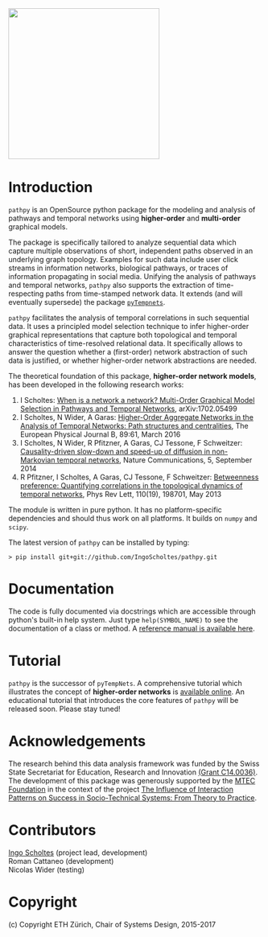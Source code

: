 <img src="https://github.com/IngoScholtes/pathpy/blob/master/pathpy_logo.png" width="300" />

# Introduction

`pathpy` is an OpenSource python package for the modeling and analysis of pathways and temporal networks
using **higher-order** and **multi-order** graphical models. 

The package is specifically tailored to analyze sequential data which capture multiple observations of short, independent paths 
observed in an underlying graph topology. Examples for such data include user click streams in information networks,
biological pathways, or traces of information propagating in social media. Unifying the analysis of pathways and temporal networks, 
`pathpy` also supports the extraction of time-respecting paths from time-stamped network data. It extends (and will eventually supersede) 
the package [`pyTempnets`](https://github.com/IngoScholtes/pyTempNets).

`pathpy` facilitates the analysis of temporal correlations in such sequential data. It uses a principled model selection 
technique to infer higher-order graphical representations that capture both topological and temporal 
characteristics of time-resolved relational data. It specifically allows to answer the question whether a (first-order) network
abstraction of such data is justified, or whether higher-order network abstractions are needed. 

The theoretical foundation of this package, **higher-order network models**, has been developed in the following research works:

1. I Scholtes: [When is a network a network? Multi-Order Graphical Model Selection in Pathways and Temporal Networks](https://arxiv.org/abs/1702.05499), arXiv:1702.05499
2. I Scholtes, N Wider, A Garas: [Higher-Order Aggregate Networks in the Analysis of Temporal Networks: Path structures and centralities](http://dx.doi.org/10.1140/epjb/e2016-60663-0), The European Physical Journal B, 89:61, March 2016
3. I Scholtes, N Wider, R Pfitzner, A Garas, CJ Tessone, F Schweitzer: [Causality-driven slow-down and speed-up of diffusion in non-Markovian temporal networks](http://www.nature.com/ncomms/2014/140924/ncomms6024/full/ncomms6024.html), Nature Communications, 5, September 2014
4. R Pfitzner, I Scholtes, A Garas, CJ Tessone, F Schweitzer: [Betweenness preference: Quantifying correlations in the topological dynamics of temporal networks](http://journals.aps.org/prl/abstract/10.1103/PhysRevLett.110.198701), Phys Rev Lett, 110(19), 198701, May 2013

The module is written in pure python. It has no platform-specific dependencies and should thus work on all platforms. It builds on `numpy` and `scipy`.

The latest version of `pathpy` can be installed by typing:

`> pip install git+git://github.com/IngoScholtes/pathpy.git`

# Documentation

The code is fully documented via docstrings which are accessible through python's built-in help system. Just type `help(SYMBOL_NAME)` to see the documentation of a class or method. A [reference manual is available here](https://ingoscholtes.github.io/pathpy/hierarchy.html).

# Tutorial

`pathpy` is the successor of `pyTempNets`. A comprehensive tutorial which illustrates the concept of **higher-order networks** is [available online](https://www.sg.ethz.ch/team/people/ischoltes/research-insights/temporal-networks-demo/). An educational tutorial that introduces the core features of `pathpy` will be released soon. Please stay tuned!

# Acknowledgements

The research behind this data analysis framework was funded by the Swiss State Secretariat for Education, Research and Innovation [(Grant C14.0036)](https://www.sg.ethz.ch/projects/seri-information-spaces/). The development of this package was generously supported by the [MTEC Foundation](http://www.mtec.ethz.ch/research/support/MTECFoundation.html) in the context of the project [The Influence of Interaction Patterns on Success in Socio-Technical Systems: From Theory to Practice](https://www.sg.ethz.ch/projects/mtec-interaction-patterns/).

# Contributors

[Ingo Scholtes](http://www.ingoscholtes.net) (project lead, development)  
Roman Cattaneo (development)  
Nicolas Wider (testing)

# Copyright

(c) Copyright ETH Zürich, Chair of Systems Design, 2015-2017
